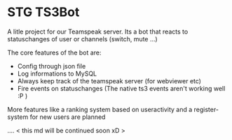 STG TS3Bot
==========

A litle project for our Teamspeak server. Its a bot that reacts to statuschanges of user or channels (switch, mute ...)

The core features of the bot are:
* Config through json file
* Log informations to MySQL
* Always keep track of the teamspeak server (for webviewer etc)
* Fire events on statuschanges (The native ts3 events aren't working well :P )

More features like a ranking system based on useractivity and a register-system for new users are planned

.... < this md will be continued soon xD > 
